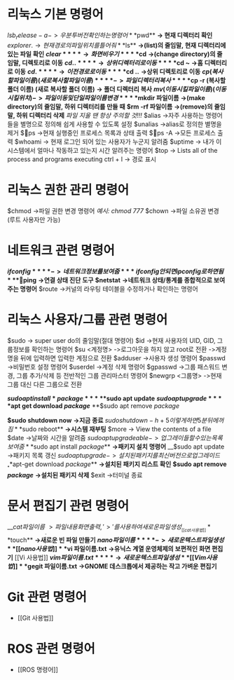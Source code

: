 # 리눅스 기본 명령어
$lsb_release -a
->우분투 버전 확인하는 명령어
**$pwd**
**→ 현재 디렉터리 확인**
$explorer .
→ 현재 경로의 파일 위치를 틀어줘
**$ls**
**→(list)의 줄임말, 현재 디렉터리에 있는 파일 확인**
**$clear**
**→ 화면 비우기**
**$cd**
**→(change directory)의 줄임말, 디렉토리로 이동**
**$cd ..**
**→상위 디렉터리로 이동**
**$cd ~**
**→홈 디렉터리로 이동**
**$cd .**
**→이전 경로로 이동**
**$cd ..**
**→상위 디렉토리로 이동**
**$cp (복사할 파일 이름) (새로 복사할 파일 이름)**
**-> 파일 디렉터리 복사**
**$cp -r (복사할 폴더 이름) (새로 복사할 폴더 이름)**
**-> 폴더 디렉터리 복사**
**$mv (이동 시킬 파일이름) (이동 시킬 위치)
-> 파일 이동 및 단일 파일 이름 변경**
**$mkdir 파일이름**
**→(make directory)의 줄임말, 하위 디렉터리를 만들 때**
**$rm -rf 파일이름** 
**→(remove)의 줄임말, 하위 디렉터리 삭제**
*파일 지울 땐 항상 주의할 것!!!*
$alias
->자주 사용하는 명령어들을 별명으로 정의해 쉽게 사용할 수 있도록 설정
$unalias
->alias로 정의한 별명을  제거
$ps
->현재 실행중인 프로세스 목록과 상태 출력
$ps -A
->모든 프로세스 출력
$whoami
-> 현재 로그인 되어 있는 사용자가 누군지 알려줌
$uptime
-> 내가 이 시스템에서 얼마나 작동하고 있는지 시간 알려주는 명령어
$top
-> Lists all of the process and programs executing
ctrl + l
→ 경로 표시

# 리눅스 권한 관리 명령어
$chmod
->파일 권한 변경 명령어
*예시: chmod 777*
$chown
->파일 소유권 변경 (루트 사용자만 가능)
# 네트워크 관련 명령어
**$ifconfig**
**->네트워크 정보를 보여줌**
*ifconfig 안되면 ipconfig로 하면됨*
**$ping**
**->연결 상태 진단 도구**
**$netstat**
**->네트워크 상태/통계를 종합적으로 보여주는 명령어**
$route
->커널의 라우팅 테이블을 수정하거나 확인하는 명령어

# 리눅스 사용자/그룹 관련 명령어
$sudo
-> super user do의 줄임말(절대 명령어)
$id
->현재 사용자의 UID, GID, 그룹정보를 확인하는 명령어
$su <계정명>
->로그아웃을 하지 않고 root로 전환
->계정명을 뒤에 입력하면 입력한 계정으로 전환
$adduser
->사용자 생성 명령어
$passwd
->비밀번호 설정 명령어
$userdel
->계정 삭제 명령어
$gpasswd
->그룹 패스워드 변경, 그룹 추가/삭제 등 전반적인 그룹 관리마스터 명령어
$newgrp <그룹명>
->현재 그룹 대신 다른 그룹으로 전환


**$sudo apt install *package***
**$sudo apt update**
**$sudo apt upgrade**
**$apt get download *package***
**$sudo apt remove *package*

**$sudo shutdown now**
**->지금 종료**
$sudo shutdown -h +5
이렇게 하면 5분 뒤에 꺼짐
**$sudo reboot**
**->시스템 재부팅**
$more
-> View the contents of a file
$date
->날짜와 시간을 알려줌
$sudo apt upgradeable
-> 업그레이들 할 수 있는 목록 보여줌
**$sudo apt install *package***
**->패키지 설치 명령어**
__$sudo apt update
->패키지 목록 갱신
$sudo apt upgrade
->설치된 패키지를 최신 버전으로 업그레이드__
**$apt-get download *package***
**->설치된 패키지 리스트 확인**
**$sudo apt remove *package***
**->설치된 패키지 삭제**
$exit
→터미널 종료

# 문서 편집기 관련 명령어
__$cat 파일이름__
__->파일 내용 화면 출력, '>'를 사용하여 새로운 파일 생성__ 
[[cat 사용법]]
**$touch**
**->새로운 빈 파일 만들기**
**$nano 파일이름**
**-> 새로운 텍스트 파일 생성**
[[nano 사용법]]
**$vi 파일이름.txt**
**→유닉스 계열 운영체제의 보편적인 화면 편집기**
[[Vi 사용법]]
**$vim 파일이름.txt**
**→새로운 텍스트 파일 생성**
[[Vim 사용법]]
**$gegit 파일이름.txt**
**→GNOME 데스크톱에서 제공하는 작고 가벼운 편집기**

# Git 관련 명령어
- [[Git 사용법]]

# ROS 관련 명령어
- [[ROS 명령어]]

